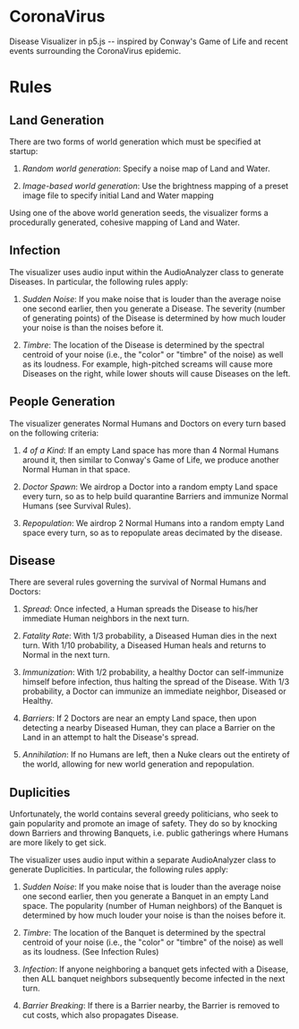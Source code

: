# CoronaVirus
Disease Visualizer in p5.js -- inspired by Conway's Game of Life and recent events surrounding the CoronaVirus epidemic.

# Rules

## Land Generation

There are two forms of world generation which must be specified at startup:

  1. _Random world generation_: Specify a noise map of Land and Water.
  
  2. _Image-based world generation_: Use the brightness mapping of a preset image file to specify initial Land and Water mapping
 
Using one of the above world generation seeds, the visualizer forms a procedurally generated, cohesive mapping of Land and Water.

## Infection

The visualizer uses audio input within the AudioAnalyzer class to generate Diseases. In particular, the following rules apply:

  1. _Sudden Noise_: If you make noise that is louder than the average noise one second earlier, then you generate a Disease. The severity (number of generating points) of the Disease is determined by how much louder your noise is than the noises before it.
  
  2. _Timbre_: The location of the Disease is determined by the spectral centroid of your noise (i.e., the "color" or "timbre" of the noise) as well as its loudness. For example, high-pitched screams will cause more Diseases on the right, while lower shouts will cause Diseases on the left. 
  
## People Generation

The visualizer generates Normal Humans and Doctors on every turn based on the following criteria:
  
  1. _4 of a Kind_: If an empty Land space has more than 4 Normal Humans around it, then similar to Conway's Game of Life, we produce another Normal Human in that space.
  
  2. _Doctor Spawn_: We airdrop a Doctor into a random empty Land space every turn, so as to help build quarantine Barriers and immunize Normal Humans (see Survival Rules). 
  
  3. _Repopulation_: We airdrop 2 Normal Humans into a random empty Land space every turn, so as to repopulate areas decimated by the disease.

## Disease

There are several rules governing the survival of Normal Humans and Doctors:
  1. _Spread_: Once infected, a Human spreads the Disease to his/her immediate Human neighbors in the next turn.
  
  2. _Fatality Rate_: With 1/3 probability, a Diseased Human dies in the next turn. With 1/10 probability, a Diseased Human heals and returns to Normal in the next turn.
  
  3. _Immunization_: With 1/2 probability, a healthy Doctor can self-immunize himself before infection, thus halting the spread of the Disease. With 1/3 probability, a Doctor can immunize an immediate neighbor, Diseased or Healthy. 
  
  4. _Barriers_: If 2 Doctors are near an empty Land space, then upon detecting a nearby Diseased Human, they can place a Barrier on the Land in an attempt to halt the Disease's spread. 
  
  5. _Annihilation_: If no Humans are left, then a Nuke clears out the entirety of the world, allowing for new world generation and repopulation. 

## Duplicities

Unfortunately, the world contains several greedy politicians, who seek to gain popularity and promote an image of safety. They do so by knocking down Barriers and throwing Banquets, i.e. public gatherings where Humans are more likely to get sick.

The visualizer uses audio input within a separate AudioAnalyzer class to generate Duplicities. In particular, the following rules apply:

  1. _Sudden Noise_: If you make noise that is louder than the average noise one second earlier, then you generate a Banquet in an empty Land space. The popularity (number of Human neighbors) of the Banquet is determined by how much louder your noise is than the noises before it.
  
  2. _Timbre_: The location of the Banquet is determined by the spectral centroid of your noise (i.e., the "color" or "timbre" of the noise) as well as its loudness. (See Infection Rules)
  
  3. _Infection_: If anyone neighboring a banquet gets infected with a Disease, then ALL banquet neighbors subsequently become infected in the next turn. 

  3. _Barrier Breaking_: If there is a Barrier nearby, the Barrier is removed to cut costs, which also propagates Disease.


